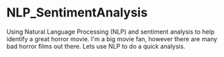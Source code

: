 # NLP_SentimentAnalysis
Using Natural Language Processing (NLP) and sentiment analysis to help identify a great horror movie. I'm a big movie fan, however there are many bad horror films out there. Lets use NLP to do a quick analysis.
